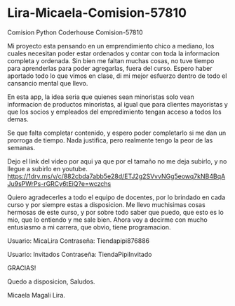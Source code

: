 # Lira-Micaela-Comision-57810
Comision Python Coderhouse Comision-57810

Mi proyecto esta pensando en un emprendimiento chico a mediano, los cuales necesitan poder estar ordenados y contar con toda la informacion completa y ordenada. Sin bien me faltan muchas cosas, no tuve tiempo para aprenderlas para poder agregarlas, fuera del curso. Espero haber aportado todo lo que vimos en clase, di mi mejor esfuerzo dentro de todo el cansancio mental que llevo.

En esta app, la idea seria que quienes sean minoristas solo vean informacion de productos minoristas, al igual que para clientes mayoristas y que los socios y empleados del empredimiento tengan acceso a todos los demas. 

Se que falta completar contenido, y espero poder completarlo si me dan un prorroga de tiempo. Nada justifica, pero realmente tengo la peor de las semanas. 

Dejo el link del video por aqui ya que por el tamaño no me deja subirlo, y no llegue a subirlo en youtube.  
https://1drv.ms/v/c/882cbda7abb5e28d/ETJ2g2SVvvNGg5eowq7kNB4BqAJu9sPWrPs-rGRCy6tEiQ?e=wczchs

Quiero agradecerles a todo el equipo de docentes, por lo brindado en cada curso y por siempre estas a disposicion. Me llevo muchisimas cosas hermosas de este curso, y por sobre todo saber que puedo, que esto es lo mio, que lo entiendo y me sale bien. Ahora voy a decirme con mucho entusiasmo a mi carrera, que obvio, tiene programacion. 

Usuario: MicaLira
Contraseña: Tiendapipi876886

Usuario: Invitados
Contraseña: TiendaPipiInvitado

GRACIAS! 

Quedo a disposicion, 
Saludos. 

Micaela Magali Lira. 
